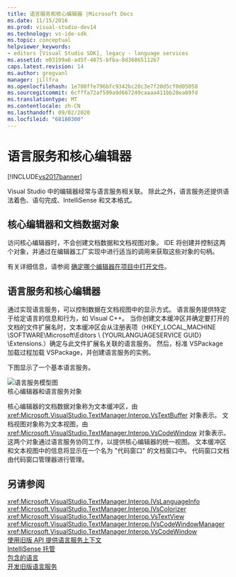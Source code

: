 ```yaml
---
title: 语言服务和核心编辑器 |Microsoft Docs
ms.date: 11/15/2016
ms.prod: visual-studio-dev14
ms.technology: vs-ide-sdk
ms.topic: conceptual
helpviewer_keywords:
- editors [Visual Studio SDK], legacy - language services
ms.assetid: e03199a6-ad5f-4075-bfba-8d36865112b7
caps.latest.revision: 14
ms.author: gregvanl
manager: jillfra
ms.openlocfilehash: 1e708ffe796bfc9342bc20c3e7f20d5cf0d05058
ms.sourcegitcommit: 6cfffa72af599a9d667249caaaa411bb28ea69fd
ms.translationtype: MT
ms.contentlocale: zh-CN
ms.lasthandoff: 09/02/2020
ms.locfileid: "68180300"
---
```

# <a name="language-services-and-the-core-editor"></a>语言服务和核心编辑器
[!INCLUDE[vs2017banner](../includes/vs2017banner.md)]

Visual Studio 中的编辑器经常与语言服务相关联。 除此之外，语言服务还提供语法着色、语句完成、IntelliSense 和文本格式。  
  
## <a name="core-editors-and-document-data-objects"></a>核心编辑器和文档数据对象  
 访问核心编辑器时，不会创建文档数据和文档视图对象。 IDE 将创建并控制这两个对象，并通过在编辑器工厂实现中进行适当的调用来获取这些对象的句柄。  
  
 有关详细信息，请参阅 [确定哪个编辑器在项目中打开文件](../extensibility/internals/determining-which-editor-opens-a-file-in-a-project.md)。  
  
## <a name="language-services-and-the-core-editor"></a>语言服务和核心编辑器  
 通过实现语言服务，可以控制数据在文档视图中的显示方式。 语言服务提供特定于给定语言的信息和行为，如 Visual C++。 当你创建文本缓冲区并确定要打开的文档的文件扩展名时，文本缓冲区会从注册表项（HKEY_LOCAL_MACHINE \SOFTWARE\Microsoft\Editors \\ {YOURLANGUAGESERVICE GUID} \Extensions.）确定与此文件扩展名关联的语言服务。 然后，标准 VSPackage 加载过程加载 VSPackage，并创建语言服务的实例。  
  
 下图显示了一个基本语言服务。  
  
 ![语言服务模型图](../extensibility/media/vslanguageservicemodel.gif "vsLanguageServiceModel")  
核心编辑器和语言服务对象  
  
 核心编辑器的文档数据对象称为文本缓冲区，由 <xref:Microsoft.VisualStudio.TextManager.Interop.VsTextBuffer> 对象表示。 文档视图对象称为文本视图，由 <xref:Microsoft.VisualStudio.TextManager.Interop.VsCodeWindow> 对象表示。 这两个对象通过语言服务协同工作，以提供核心编辑器的统一视图。 文本缓冲区和文本视图中的信息将显示在一个名为 "代码窗口" 的文档窗口中。 代码窗口文档由代码窗口管理器进行管理。  
  
## <a name="see-also"></a>另请参阅  
 <xref:Microsoft.VisualStudio.TextManager.Interop.IVsLanguageInfo>   
 <xref:Microsoft.VisualStudio.TextManager.Interop.IVsColorizer>   
 <xref:Microsoft.VisualStudio.TextManager.Interop.VsTextView>   
 <xref:Microsoft.VisualStudio.TextManager.Interop.IVsCodeWindowManager>   
 <xref:Microsoft.VisualStudio.TextManager.Interop.VsCodeWindow>   
 [使用旧版 API 提供语言服务上下文](../extensibility/providing-a-language-service-context-by-using-the-legacy-api.md)   
 [IntelliSense 托管](../extensibility/intellisense-hosting.md)   
 [包含的语言](../extensibility/contained-languages.md)   
 [开发旧版语言服务](../extensibility/internals/developing-a-legacy-language-service.md)
